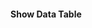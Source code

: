#### Show Data Table


<div> <RoarDataTable data="" columns="" /> </div>
<script setup>
    import {useScoreStore} from "@/store/scores";
    import {ref} from "vue";
    const scoreStore = useScoreStore();    

    const tableColumns = ref([
        {
            "field": "scores.runInfoOrig.name.first", 
            "header": "First Name", 
            "allowMultipleFilters": true,
            "dataType": "text",
        }
    ]);

</script>